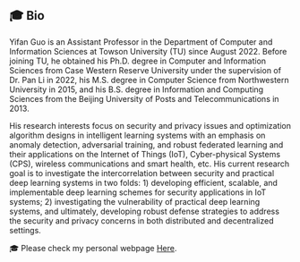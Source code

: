 ## 🎓 Bio

Yifan Guo is an Assistant Professor in the Department of Computer and Information Sciences at Towson University (TU) since August 2022. Before joining TU, he obtained his Ph.D. degree in Computer and Information Sciences from Case Western Reserve University under the supervision of Dr. Pan Li in 2022, his M.S. degree in Computer Science from Northwestern University in 2015, and his B.S. degree in Information and Computing Sciences from the Beijing University of Posts and Telecommunications in 2013.

His research interests focus on security and privacy issues and optimization algorithm designs in intelligent learning systems with an emphasis on anomaly detection, adversarial training, and robust federated learning and their applications on the Internet of Things (IoT), Cyber-physical Systems (CPS), wireless communications and smart health, etc. His current research goal is to investigate the intercorrelation between security and practical deep learning systems in two folds: 1) developing efficient, scalable, and implementable deep learning schemes for security applications in IoT systems; 2) investigating the vulnerability of practical deep learning systems, and ultimately, developing robust defense strategies to address the security and privacy concerns in both distributed and decentralized settings.

🎓 Please check my personal webpage [Here](https://yifan-guo.com).
